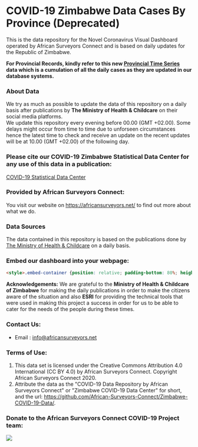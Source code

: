 # COVID-19 Zimbabwe Data Cases By Province (Deprecated)
 This is the data repository for the  Novel Coronavirus Visual Dashboard operated by African Surveyors Connect and is based on daily updates for the Republic of Zimbabwe. 

 <strong>For Provincial Records, kindly refer to this new <a href="../time_series_data/daily_provincial_records.csv">Provincial Time Series</a> data which is a cumulation of all the daily cases as they are updated in our database systems. </strong>

 ### About Data
We try as much as possible to update the data of this repository on a daily basis after publications by <strong>The Ministry of Health & Childcare</strong> on their social media platforms. 
<br>
We update this repository every evening before 00.00 (GMT +02.00). Some delays might occur from time to time due to unforseen circumstances hence the latest time to check and receive an update on the recent updates will be at 10.00 (GMT +02.00) of the following day.   

 ### Please cite our COVID-19 Zimbabwe Statistical Data Center for any use of this data in a publication:
 <a href="https://covid19.africansurveyors.net/zimbabwe.php/">COVID-19 Statistical Data Center</a>

 ### Provided by African Surveyors Connect:
 You visit our website on <a href="https://africansurveyors.net/">https://africansurveyors.net/</a> to find out more about what we do.

 ### Data Sources
 The data contained in this repository is based on the publications done by <a href="https://twitter.com/MoHCCZim">The Ministry of Health & Childcare</a> on a daily basis. 

 ### Embed our dashboard  into your webpage:

 ```html
<style>.embed-container {position: relative; padding-bottom: 80%; height: 0; max-width: 100%;} .embed-container iframe, .embed-container object, .embed-container iframe{position: absolute; top: 0; left: 0; width: 100%; height: 100%;} small{position: absolute; z-index: 40; bottom: 0; margin-bottom: -15px;}</style><div class="embed-container"><iframe width="500" height="400" frameborder="0" scrolling="no" marginheight="0" marginwidth="0" title="COVID-19" src="https://experience.arcgis.com/experience/dcb93cc7fe894ab79417852b3290c20b"></iframe></div>
 ```

 <b>Acknowledgements:</b>
We are grateful to the <b>Ministry of Health & Childcare of Zimbabwe</b> for making the daily publications in order to make the citizens aware of the situation and also <b>ESRI</b> for providing the technical tools that were used in making this project a success in order for us to be able to cater for the needs of the people during these times. 
 
### Contact Us:
<ul> <li> Email : <a href="mailto:info@africansurveyors.net">info@africansurveyors.net</a></li></ul>


### Terms of Use: 
<ol><li>This data set is licensed under the Creative Commons Attribution 4.0 International (CC BY 4.0) by African Surveyors Connect. Copyright African Surveyors Connect 2020.</li>
<li>Attribute the data as the "COVID-19 Data Repository by African Surveyors Connect" or "Zimbabwe COVID-19 Data Center" for short, and the url: <a href="https://github.com/African-Surveyors-Connect/Zimbabwe-COVID-19-Data/">https://github.com/African-Surveyors-Connect/Zimbabwe-COVID-19-Data/</a>.</li></ol>


### Donate to the African Surveyors Connect COVID-19 Project team:
<a href='https://www.paynow.co.zw/Payment/Link/?q=c2VhcmNoPWFkbWluJTQwYWZyaWNhbnN1cnZleW9ycy5jby56dyZhbW91bnQ9MC4wMCZyZWZlcmVuY2U9U3VydmV5LUNhbGN1bGF0aW9ucy1Eb25hdGlvbiZsPTA%3d' target='_blank'><img src='https://www.paynow.co.zw/Content/Buttons/Medium_buttons/button_donate_medium.png' style='border:0' /></a> 